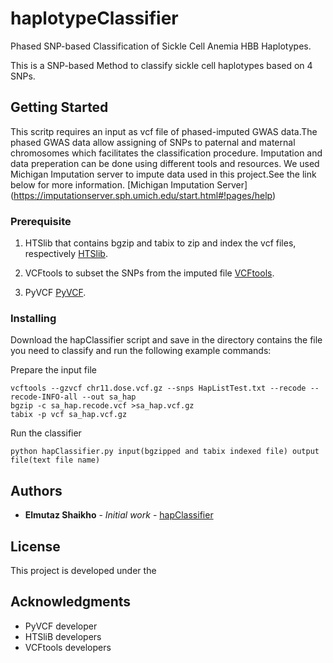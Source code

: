 # haplotypeClassifier
Phased SNP-based Classification of Sickle Cell Anemia HBB Haplotypes.

This is a SNP-based Method to classify sickle cell haplotypes based on 4 SNPs.

## Getting Started

This scritp requires an input as vcf file of phased-imputed GWAS data.The phased GWAS data allow assigning of SNPs to paternal and maternal chromosomes which facilitates the classification procedure. Imputation and data preperation can be done using different tools and resources. We used Michigan Imputation server to impute data used in this project.See the link below for more information. [Michigan Imputation Server]
(https://imputationserver.sph.umich.edu/start.html#!pages/help)
### Prerequisite

1. HTSlib that contains bgzip and tabix to zip and index the vcf files, respectively [HTSlib](https://github.com/samtools/htslib).
          
2. VCFtools to subset the SNPs from the imputed file [VCFtools](https://vcftools.github.io/examples.html).
          
3. PyVCF [PyVCF](https://github.com/jamescasbon/PyVCF).

### Installing

Download the hapClassifier script and save in the directory contains the file you need to classify and run the following example commands:

Prepare the input file
```
vcftools --gzvcf chr11.dose.vcf.gz --snps HapListTest.txt --recode --recode-INFO-all --out sa_hap
bgzip -c sa_hap.recode.vcf >sa_hap.vcf.gz
tabix -p vcf sa_hap.vcf.gz
```
Run the classifier
```
python hapClassifier.py input(bgzipped and tabix indexed file) output file(text file name)
```

## Authors

* **Elmutaz Shaikho** - *Initial work* - [hapClassifier](https://github.com/eshaikho/haplotypeClassifier)

## License

This project is developed under the 
## Acknowledgments

* PyVCF developer 
* HTSliB developers
* VCFtools developers
